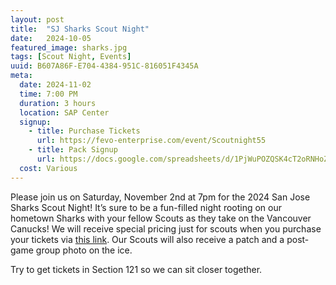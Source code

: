 ```yaml
---
layout: post
title:  "SJ Sharks Scout Night"
date:   2024-10-05
featured_image: sharks.jpg
tags: [Scout Night, Events]
uuid: B607A86F-E704-4384-951C-816051F4345A
meta:
  date: 2024-11-02
  time: 7:00 PM
  duration: 3 hours
  location: SAP Center
  signup:
    - title: Purchase Tickets
      url: https://fevo-enterprise.com/event/Scoutnight55
    - title: Pack Signup
      url: https://docs.google.com/spreadsheets/d/1PjWuPOZQSK4cT2oRNHoZB7SLTYdtjZe91H9a73GW3To/edit?usp=sharing
  cost: Various
---
```


Please join us on Saturday, November 2nd at 7pm for the 2024 San Jose Sharks Scout Night! It’s sure to be a fun-filled night rooting on our hometown Sharks with your fellow Scouts as they take on the Vancouver Canucks! We will receive special pricing just for scouts when you purchase your tickets via [this link](https://fevo-enterprise.com/event/Scoutnight55). Our Scouts will also receive a patch and a post-game group photo on the ice.

Try to get tickets in Section 121 so we can sit closer together.
